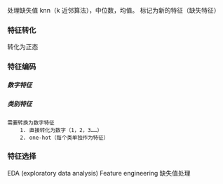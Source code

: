 处理缺失值
knn（k 近邻算法），中位数，均值。
标记为新的特征（缺失特征）

### 特征转化
转化为正态

### 特征编码
##### 数字特征
##### 类别特征
	需要转换为数字特征
		1. 直接转化为数字（1，2，3……）
		2. one-hot（每个类单独作为特征）

### 特征选择









EDA (exploratory data analysis)
Feature engineering 
	缺失值处理